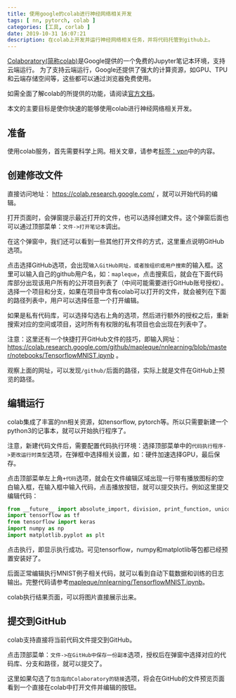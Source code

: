 ```yaml
---
title: 使用google的colab进行神经网络相关开发
tags: [ nn, pytorch, colab ]
categories: [工具, corlab ]
date: 2019-10-31 16:07:21
description: 在colab上开发并运行神经网络相关任务，并将代码托管到github上。
---
```


[Colaboratory(简称colab)](https://colab.research.google.com/)是Google提供的一个免费的Jupyter笔记本环境，支持云端运行。
为了支持云端运行，Google还提供了强大的计算资源，如GPU、TPU和云端存储空间等，这些都可以通过浏览器免费使用。

如需全面了解colab的所提供的功能，请阅读[官方文档](https://colab.research.google.com/notebooks/welcome.ipynb)。

本文的主要目标是使你快速的能够使用colab进行神经网络相关开发。

准备
----

使用colab服务，首先需要科学上网。相关文章，请参考[标签：vpn](https://blog.mapleque.com/tags/vpn/)中的内容。

创建修改文件
----

直接访问地址： https://colab.research.google.com/ ，就可以开始代码的编辑。

打开页面时，会弹窗提示最近打开的文件，也可以选择创建文件。这个弹窗后面也可以通过顶部菜单：`文件->打开笔记本`调出。

在这个弹窗中，我们还可以看到一些其他打开文件的方式，这里重点说明GitHub选项。

点击选择GitHub选项，会出现`输入GitHub网址，或者按组织或用户搜索`的输入框。这里可以输入自己的github用户名，如：`mapleque`，点击搜索后，就会在下面代码库部分出现该用户所有的公开项目列表了（中间可能需要进行GitHub账号授权）。选择一个项目和分支，如果在项目中含有colab可以打开的文件，就会被列在下面的路径列表中，用户可以选择任意一个打开编辑。

如果是私有代码库，可以选择勾选右上角的选项，然后进行额外的授权之后，重新搜索对应的空间或项目，这时所有有权限的私有项目也会出现在列表中了。

注意：这里还有一个快捷打开GitHub文件的技巧，即输入网址：https://colab.research.google.com/github/mapleque/nnlearning/blob/master/notebooks/TensorflowMNIST.ipynb 。

观察上面的网址，可以发现`/github/`后面的路径，实际上就是文件在GitHub上预览的路径。

编辑运行
----

colab集成了丰富的nn相关资源，如tensorflow, pytorch等。所以只需要新建一个python3的记事本，就可以开始执行程序了。

注意，新建代码文件后，需要配置代码执行环境：选择顶部菜单中的`代码执行程序->更改运行时类型`选项，在弹框中选择相关设置，如：硬件加速选择GPU，最后保存。

点击顶部菜单左上角`+代码`选项，就会在文件编辑区域出现一行带有播放图标的空白输入框，在输入框中输入代码，点击播放按钮，就可以提交执行。例如这里提交编辑代码：

```python
from __future__ import absolute_import, division, print_function, unicode_literals
import tensorflow as tf
from tensorflow import keras
import numpy as np
import matplotlib.pyplot as plt
```

点击执行，即显示执行成功。可见tensorflow，numpy和matplotlib等包都已经预置安装好了。

后面正常编辑执行MNIST例子相关代码，就可以看到自动下载数据和训练的日志输出。完整代码请参考[mapleque/nnlearning/TensorflowMNIST.ipynb](https://colab.research.google.com/github/mapleque/nnlearning/blob/master/notebooks/TensorflowMNIST.ipynb)。

colab执行结果页面，可以将图片直接展示出来。

提交到GitHub
----

colab支持直接将当前代码文件提交到GitHub。

点击顶部菜单：`文件->在GitHub中保存一份副本`选项，授权后在弹窗中选择对应的代码库、分支和路径，就可以提交了。

这里如果勾选了`包含指向Colaboratory的链接`选项，将会在GitHub的文件预览页面看到一个直接在colab中打开文件并编辑的按钮。
